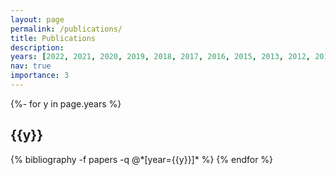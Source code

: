 ```yaml
---
layout: page
permalink: /publications/
title: Publications
description:
years: [2022, 2021, 2020, 2019, 2018, 2017, 2016, 2015, 2013, 2012, 2011, 2010, 2009, 2008, 2007, 2006, 2005, 2004, 2003]
nav: true
importance: 3
---
```

<!-- _pages/publications.md -->
<div class="publications">
  
  {%- for y in page.years %}
<h2 class="year">{{y}}</h2>
  {% bibliography -f papers -q @*[year={{y}}]* %}
{% endfor %}

</div>